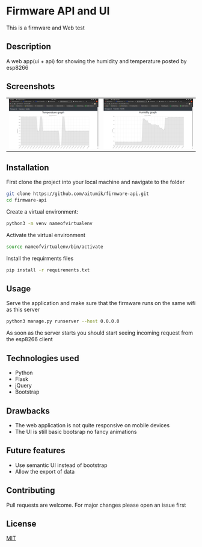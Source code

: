 # Firmware API and UI
This is a firmware and Web test

## Description
A web app(ui + api) for showing the humidity and temperature posted by esp8266

## Screenshots
<table>
    <tr>
        <td>
            <img alt="Temperature" src="screenshots/temperature.png">
        </td>
        <td>
            <img alt="Humidity" src="screenshots/humidity.png">
        </td>
    </tr>
</table>

## Installation
First clone the project into your local machine and navigate to the folder
```bash
git clone https://github.com/aitumik/firmware-api.git
cd firmware-api
```

Create a virtual environment:
```bash
python3 -m venv nameofvirtualenv
```

Activate the virtual environment
```bash
source nameofvirtualenv/bin/activate
```

Install the requirments files
```bash
pip install -r requirements.txt
```

## Usage
Serve the application and make sure that the firmware runs on the same wifi as this server
```bash
python3 manage.py runserver --host 0.0.0.0
```
As soon as the server starts you should start seeing incoming request from the esp8266 client

## Technologies used
* Python
* Flask
* jQuery
* Bootstrap

## Drawbacks

* The web application is not quite responsive on mobile devices
* The UI is still basic bootsrap no fancy animations

## Future features

* Use semantic UI instead of bootstrap
* Allow the export of data

## Contributing
Pull requests are welcome. For major changes please open an issue first

## License
[MIT](https://choosealicense.com/licenses/mit/)
